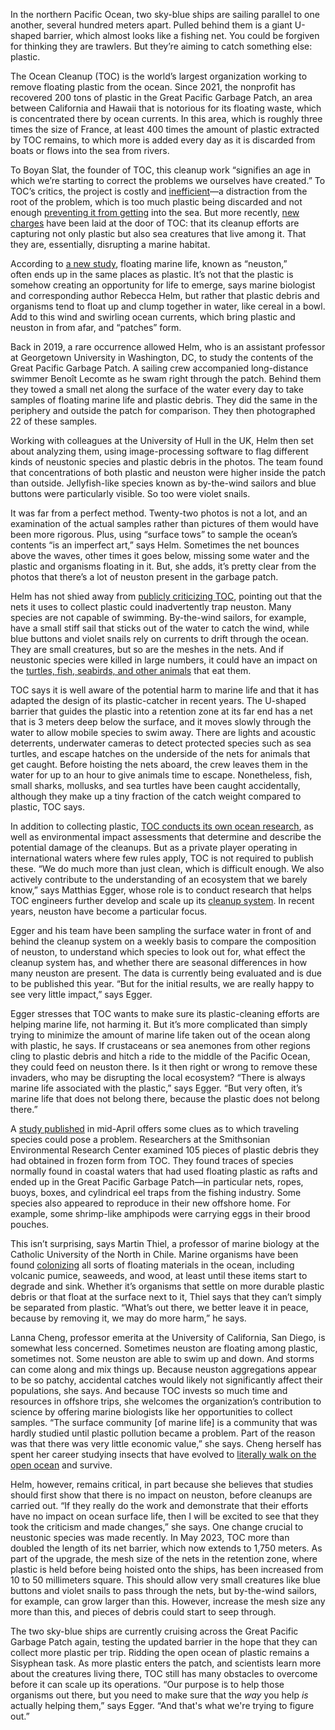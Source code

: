 In the northern Pacific Ocean, two sky-blue ships are sailing parallel to one another, several hundred meters apart. Pulled behind them is a giant U-shaped barrier, which almost looks like a fishing net. You could be forgiven for thinking they are trawlers. But they’re aiming to catch something else: plastic.

The Ocean Cleanup (TOC) is the world’s largest organization working to remove floating plastic from the ocean. Since 2021, the nonprofit has recovered 200 tons of plastic in the Great Pacific Garbage Patch, an area between California and Hawaii that is notorious for its floating waste, which is concentrated there by ocean currents. In this area, which is roughly three times the size of France, at least 400 times the amount of plastic extracted by TOC remains, to which more is added every day as it is discarded from boats or flows into the sea from rivers.

To Boyan Slat, the founder of TOC, this cleanup work “signifies an age in which we’re starting to correct the problems we ourselves have created.” To TOC’s critics, the project is costly and [inefficient](https://www.wired.com/story/ocean-cleanup-skeptical-scientists/)—a distraction from the root of the problem, which is too much plastic being discarded and not enough [preventing it from getting](https://www.wired.com/story/ocean-cleanup-interceptor/) into the sea. But more recently, [new charges](https://gizmodo.com/the-dream-of-scooping-plastic-from-the-ocean-is-still-a-1847890573) have been laid at the door of TOC: that its cleanup efforts are capturing not only plastic but also sea creatures that live among it. That they are, essentially, disrupting a marine habitat.

According to [a new study](http://journals.plos.org/plosbiology/article?id=10.1371/journal.pbio.3001646), floating marine life, known as “neuston,” often ends up in the same places as plastic. It’s not that the plastic is somehow creating an opportunity for life to emerge, says marine biologist and corresponding author Rebecca Helm, but rather that plastic debris and organisms tend to float up and clump together in water, like cereal in a bowl. Add to this wind and swirling ocean currents, which bring plastic and neuston in from afar, and “patches” form.

Back in 2019, a rare occurrence allowed Helm, who is an assistant professor at Georgetown University in Washington, DC, to study the contents of the Great Pacific Garbage Patch. A sailing crew accompanied long-distance swimmer Benoît Lecomte as he swam right through the patch. Behind them they towed a small net along the surface of the water every day to take samples of floating marine life and plastic debris. They did the same in the periphery and outside the patch for comparison. They then photographed 22 of these samples.

Working with colleagues at the University of Hull in the UK, Helm then set about analyzing them, using image-processing software to flag different kinds of neustonic species and plastic debris in the photos. The team found that concentrations of both plastic and neuston were higher inside the patch than outside. Jellyfish-like species known as by-the-wind sailors and blue buttons were particularly visible. So too were violet snails.

It was far from a perfect method. Twenty-two photos is not a lot, and an examination of the actual samples rather than pictures of them would have been more rigorous. Plus, using “surface tows” to sample the ocean’s contents “is an imperfect art,” says Helm. Sometimes the net bounces above the waves, other times it goes below, missing some water and the plastic and organisms floating in it. But, she adds, it’s pretty clear from the photos that there’s a lot of neuston present in the garbage patch.

Helm has not shied away from [publicly criticizing TOC](https://twitter.com/RebeccaRHelm/status/1179861389575245824), pointing out that the nets it uses to collect plastic could inadvertently trap neuston. Many species are not capable of swimming. By-the-wind sailors, for example, have a small stiff sail that sticks out of the water to catch the wind, while blue buttons and violet snails rely on currents to drift through the ocean. They are small creatures, but so are the meshes in the nets. And if neustonic species were killed in large numbers, it could have an impact on the [turtles, fish, seabirds, and other animals](https://journals.plos.org/plosbiology/article?id=10.1371/journal.pbio.3001046) that eat them.

TOC says it is well aware of the potential harm to marine life and that it has adapted the design of its plastic-catcher in recent years. The U-shaped barrier that guides the plastic into a retention zone at its far end has a net that is 3 meters deep below the surface, and it moves slowly through the water to allow mobile species to swim away. There are lights and acoustic deterrents, underwater cameras to detect protected species such as sea turtles, and escape hatches on the underside of the nets for animals that get caught. Before hoisting the nets aboard, the crew leaves them in the water for up to an hour to give animals time to escape. Nonetheless, fish, small sharks, mollusks, and sea turtles have been caught accidentally, although they make up a tiny fraction of the catch weight compared to plastic, TOC says.

In addition to collecting plastic, [TOC conducts its own ocean research](https://www.frontiersin.org/articles/10.3389/fmars.2021.626026/full), as well as environmental impact assessments that determine and describe the potential damage of the cleanups. But as a private player operating in international waters where few rules apply, TOC is not required to publish these. “We do much more than just clean, which is difficult enough. We also actively contribute to the understanding of an ecosystem that we barely know,” says Matthias Egger, whose role is to conduct research that helps TOC engineers further develop and scale up its [cleanup system](https://www.youtube.com/watch?v=fq0YkhXKIKw&t=85s). In recent years, neuston have become a particular focus.

Egger and his team have been sampling the surface water in front of and behind the cleanup system on a weekly basis to compare the composition of neuston, to understand which species to look out for, what effect the cleanup system has, and whether there are seasonal differences in how many neuston are present. The data is currently being evaluated and is due to be published this year. “But for the initial results, we are really happy to see very little impact,” says Egger.

Egger stresses that TOC wants to make sure its plastic-cleaning efforts are helping marine life, not harming it. But it’s more complicated than simply trying to minimize the amount of marine life taken out of the ocean along with plastic, he says. If crustaceans or sea anemones from other regions cling to plastic debris and hitch a ride to the middle of the Pacific Ocean, they could feed on neuston there. Is it then right or wrong to remove these invaders, who may be disrupting the local ecosystem? “There is always marine life associated with the plastic,” says Egger. “But very often, it’s marine life that does not belong there, because the plastic does not belong there.”

A [study published](https://www.nature.com/articles/s41559-023-01997-y) in mid-April offers some clues as to which traveling species could pose a problem. Researchers at the Smithsonian Environmental Research Center examined 105 pieces of plastic debris they had obtained in frozen form from TOC. They found traces of species normally found in coastal waters that had used floating plastic as rafts and ended up in the Great Pacific Garbage Patch—in particular nets, ropes, buoys, boxes, and cylindrical eel traps from the fishing industry. Some species also appeared to reproduce in their new offshore home. For example, some shrimp-like amphipods were carrying eggs in their brood pouches.

This isn’t surprising, says Martin Thiel, a professor of marine biology at the Catholic University of the North in Chile. Marine organisms have been found [colonizing](https://www.taylorfrancis.com/chapters/edit/10.1201/9781420037449-9/ecology-rafting-marine-environment-ii-rafting-organisms-community-martin-thiel-lars-gutow) all sorts of floating materials in the ocean, including volcanic pumice, seaweeds, and wood, at least until these items start to degrade and sink. Whether it’s organisms that settle on more durable plastic debris or that float at the surface next to it, Thiel says that they can’t simply be separated from plastic. “What’s out there, we better leave it in peace, because by removing it, we may do more harm,” he says.

Lanna Cheng, professor emerita at the University of California, San Diego, is somewhat less concerned. Sometimes neuston are floating among plastic, sometimes not. Some neuston are able to swim up and down. And storms can come along and mix things up. Because neuston aggregations appear to be so patchy, accidental catches would likely not significantly affect their populations, she says. And because TOC invests so much time and resources in offshore trips, she welcomes the organization’s contribution to science by offering marine biologists like her opportunities to collect samples. “The surface community [of marine life] is a community that was hardly studied until plastic pollution became a problem. Part of the reason was that there was very little economic value,” she says. Cheng herself has spent her career studying insects that have evolved to [literally walk on the open ocean](https://www.nature.com/articles/s41598-020-64563-7) and survive.

Helm, however, remains critical, in part because she believes that studies should first show that there is no impact on neuston, before cleanups are carried out. “If they really do the work and demonstrate that their efforts have no impact on ocean surface life, then I will be excited to see that they took the criticism and made changes,” she says. One change crucial to neustonic species was made recently. In May 2023, TOC more than doubled the length of its net barrier, which now extends to 1,750 meters. As part of the upgrade, the mesh size of the nets in the retention zone, where plastic is held before being hoisted onto the ships, has been increased from 10 to 50 millimeters square. This should allow very small creatures like blue buttons and violet snails to pass through the nets, but by-the-wind sailors, for example, can grow larger than this. However, increase the mesh size any more than this, and pieces of debris could start to seep through.

The two sky-blue ships are currently cruising across the Great Pacific Garbage Patch again, testing the updated barrier in the hope that they can collect more plastic per trip. Ridding the open ocean of plastic remains a Sisyphean task. As more plastic enters the patch, and scientists learn more about the creatures living there, TOC still has many obstacles to overcome before it can scale up its operations. “Our purpose is to help those organisms out there, but you need to make sure that the _way_ you help _is_ actually helping them,” says Egger. “And that's what we're trying to figure out.”